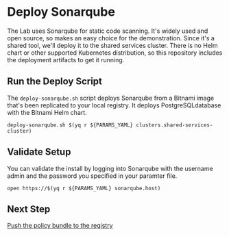 # Deploy Sonarqube

The Lab uses Sonarqube for static code scanning. It's widely used and 
open source, so makes an easy choice for the demonstration. Since it's
a shared tool, we'll deploy it to the shared services cluster. There 
is no Helm chart or other supported Kubernetes distribution, so this
repository includes the deployment artifacts to get it running.

## Run the Deploy Script

The `deploy-sonarqube.sh` script deploys Sonarqube from a Bitnami 
image that's been replicated to your local registry. It deploys 
PostgreSQLdatabase with the Bitnami Helm chart.

```
deploy-sonarqube.sh $(yq r ${PARAMS_YAML} clusters.shared-services-cluster)
```

## Validate Setup

You can validate the install by logging into Sonarqube with the username 
admin and the password you specified in your paramter file.

```
open https://$(yq r ${PARAMS_YAML} sonarqube.host)
```

## Next Step

[Push the policy bundle to the registry](docs/07-push-policy-bundle.md) 

